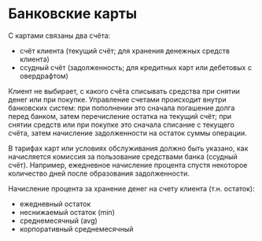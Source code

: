 # Банковские карты 

С картами связаны два счёта:

- счёт клиента (текущий счёт; для хранения денежных средств клиента)
- ссудный счёт (задолженность; для кредитных карт или дебетовых с овердрафтом)

Клиент не выбирает, с какого счёта списывать средства при снятии денег или при покупке. Управление счетами происходит внутри банковских систем: при пополнении это сначала погашение долга перед банком, затем перечисление остатка на текущий счёт; при снятии средств или при покупке это сначала списание с текущего счёта, затем начисление задолженности на остаток суммы операции.

В тарифах карт или условиях обслуживания должно быть указано, как начисляется комиссия за пользование средствами банка (ссудный счёт). Например, ежедневное начисление процента спустя некоторое количество дней после образования задолженности.

Начисление процента за хранение денег на счету клиента (т.н. остаток):

- ежедневный остаток
- неснижаемый остаток (min)
- среднемесячный (avg)
- корпоративный среднемесячный
